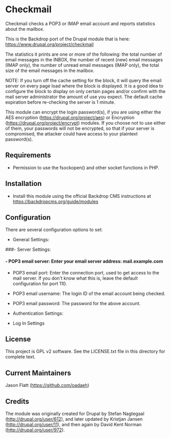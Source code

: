 Checkmail
=========

Checkmail checks a POP3 or IMAP email account and reports statistics about the
mailbox.

This is the Backdrop port of the Drupal module that is here:
https://www.drupal.org/project/checkmail

The statistics it prints are one or more of the following: the total number of
email messages in the INBOX, the number of recent (new) email messages (IMAP
only), the number of unread email messages (IMAP only), the total size of the
email messages in the mailbox.

NOTE: If you turn off the cache setting for the block, it will query the
email server on every page load where the block is displayed. It is a good
idea to configure the block to display on only certain pages and/or confirm
with the mail server administrator the amount of use you expect. The default
cache expiration before re-checking the server is 1 minute.

This module can encrypt the login password(s), if you are using either the AES
encryption (https://drupal.org/project/aes) or Encryption
(https://drupal.org/project/encrypt) modules. If you choose not to use either of
them, your passwords will not be encrypted, so that if your server is
compromised, the attacker could have access to your plaintext password(s).


Requirements
------------

- Permission to use the fsockopen() and other socket functions in PHP.

Installation
------------

- Install this module using the official Backdrop CMS instructions at
  https://backdropcms.org/guide/modules

Configuration
-------------

There are several configuration options to set:

- General Settings:


###- Server Settings:
####  - POP3 email server: Enter your email server address: mail.example.com
  - POP3 email port: Enter the connection port, used to get access to the mail
    server. If you don't know what this is, leave the default configuration for
    port 110.
  - POP3 email username: The login ID of the email account being checked.
  - POP3 email password: The password for the above account.


- Authentication Settings:


- Log In Settings


License
-------

This project is GPL v2 software. See the LICENSE.txt file in this directory for
complete text.

Current Maintainers
-------------------

Jason Flatt (https://github.com/oadaeh)

Credits
-------
The module was originally created for Drupal by Stefan Nagtegaal
(http://drupal.org/user/612), and later updated by Kristjan Jansen
(http://drupal.org/user/11), and then again by David Kent Norman
(http://drupal.org/user/972).
